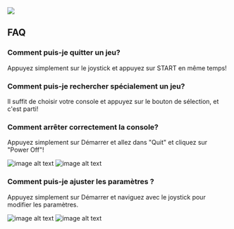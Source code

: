 <div class="image-header">
	<img src="https://i.imgur.com/32ObfXb.png"/>
</div>

## FAQ

### Comment puis-je quitter un jeu?

Appuyez simplement sur le joystick et appuyez sur START en même temps!

### Comment puis-je rechercher spécialement un jeu?

Il suffit de choisir votre console et appuyez sur le bouton de sélection, et c'est parti!

### Comment arrêter correctement la console?

Appuyez simplement sur Démarrer et allez dans "Quit" et cliquez sur "Power Off"!

![image alt text](https://retrobox.happyblocks.info/project/Image/getting-started/RetroPie/image_16.png) ![image alt text](https://retrobox.happyblocks.info/project/Image/getting-started/RetroPie/image_17.png)

### Comment puis-je ajuster les paramètres ?

Appuyez simplement sur Démarrer et naviguez avec le joystick pour modifier les paramètres.

![image alt text](https://retrobox.happyblocks.info/project/Image/getting-started/RetroPie/image_14.png) ![image alt text](https://retrobox.happyblocks.info/project/Image/getting-started/RetroPie/image_15.png)
